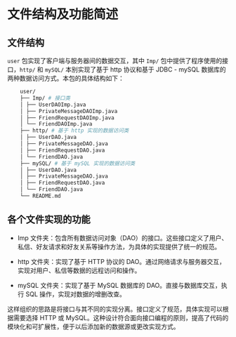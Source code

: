 # 文件结构及功能简述

## 文件结构

` user ` 包实现了客户端与服务器间的数据交互，其中 `Imp/` 包中提供了程序使用的接口，`http/` 和 `mySQL/` 本别实现了基于 http 协议和基于 JDBC - mySQL 数据库的两种数据访问方式。本包的具体结构如下：

```sh
    user/ 
    ├── Imp/ # 接口类
    │ ├── UserDAOImp.java
    │ ├── PrivateMessageDAOImp.java
    │ ├── FriendRequestDAOImp.java
    │ └── FriendDAOImp.java
    ├── http/ # 基于 http 实现的数据访问类
    │ ├── UserDAO.java
    │ ├── PrivateMessageDAO.java
    │ ├── FriendRequestDAO.java
    │ └── FriendDAO.java
    ├── mySQL/ # 基于 mySQL 实现的数据访问类
    │ ├── UserDAO.java
    │ ├── PrivateMessageDAO.java
    │ ├── FriendRequestDAO.java
    │ └── FriendDAO.java
    └── README.md 
```

## 各个文件实现的功能

- Imp 文件夹：包含所有数据访问对象（DAO）的接口。这些接口定义了用户、私信、好友请求和好友关系等操作方法，为具体的实现提供了统一的规范。

- http 文件夹：实现了基于 HTTP 协议的 DAO。通过网络请求与服务器交互，实现对用户、私信等数据的远程访问和操作。

- mySQL 文件夹：实现了基于 MySQL 数据库的 DAO。直接与数据库交互，执行 SQL 操作，实现对数据的增删改查。

这样组织的思路是将接口与其不同的实现分离。接口定义了规范，具体实现可以根据需要选择 HTTP 或 MySQL。这种设计符合面向接口编程的原则，提高了代码的模块化和可扩展性，便于以后添加新的数据源或更改实现方式。

